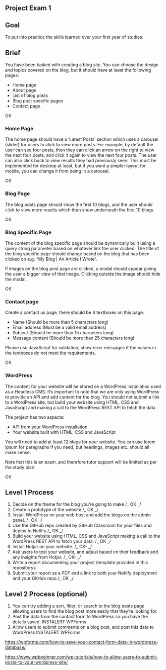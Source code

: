 ## Project Exam 1

## Goal

To put into practice the skills learned over your first year of studies.

## Brief

You have been tasked with creating a blog site. You can choose the design and topics covered on the blog, but it should have at least the following pages:

- Home page
- About page
- List of blog posts
- Blog post specific pages
- Contact page.

OK

### Home Page

The home page should have a ‘Latest Posts’ section which uses a carousel (slider) for users to click to view more posts. For example, by default the user can see four posts, then they can click an arrow on the right to view the next four posts, and click it again to view the next four posts. The user can also click back to view results they had previously seen. This must be implemented for desktop at least, but if you want a simpler layout for mobile, you can change it from being in a carousel.

OK

### Blog Page

The blog posts page should show the first 10 blogs, and the user should click to view more results which then show underneath the first 10 blogs.

OK

### Blog Specific Page

The content of the blog specific page should be dynamically built using a query string parameter based on whatever link the user clicked. The title of the blog specific page should change based on the blog that has been clicked on e.g. “My Blog | An Article I Wrote”.

If images on the blog post page are clicked, a modal should appear giving the user a bigger view of that image. Clicking outside the image should hide the modal.

OK

### Contact page

Create a contact us page, there should be 4 textboxes on this page.

- Name (Should be more than 5 characters long)
- Email address (Must be a valid email address)
- Subject (Should be more than 15 characters long)
- Message content (Should be more than 25 characters long)

Please use JavaScript for validation, show error messages if the values in the textboxes do not meet the requirements.

OK

### WordPress

The content for your website will be stored on a WordPress installation used as a Headless CMS. It’s important to note that we are only using WordPress to provide an API and add content for the blog. You should not submit a link to a WordPress site, but build your website using HTML, CSS and JavaScript and making a call to the WordPress REST API to fetch the data.

The project has two aspects:

- API from your WordPress installation
- Your website built with HTML, CSS and JavaScript

You will need to add at least 12 blogs for your website. You can use lorem ipsum for paragraphs if you need, but headings, images etc. should all make sense.

Note that this is an exam, and therefore tutor support will be limited as per the study plan.

OK

## Level 1 Process

1. Decide on the theme for the blog you’re going to make /_ OK _/
2. Create a prototype of the website /_ OK _/
3. Install WordPress on your web host and add the blogs on the admin panel. /_ OK _/
4. Use the GitHub repo created by GitHub Classroom for your files and deploy to Netlify /_ OK _/
5. Build your website using HTML, CSS and JavaScript making a call to the WordPress REST API to fetch your data. /_ OK _/
6. Install Hotjar on your website. /_ OK- _/
7. Ask users to test your website, and adjust based on their feedback and any insights from Hotjar. /_ OK- _/
8. Write a report documenting your project (template provided in this repository).
9. Submit your report as a PDF and a link to both your Netlify deployment and your GitHub repo./_ OK _/

## Level 2 Process (optional)

1. You can try adding a sort, filter, or search to the blog posts page allowing users to find the blog post more easily that they’re looking for.
2. Post the data from the contact form to WordPress so you have the details saved. INSTALERT WPForms
3. Allow users to submit comments on a blog post, and post this data to WordPress INSTALERT WPForms

https://wpforms.com/how-to-save-your-contact-form-data-in-wordpress-database/

https://www.wpbeginner.com/wp-tutorials/how-to-allow-users-to-submit-posts-to-your-wordpress-site/
